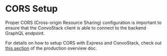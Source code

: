 # CORS Setup

Proper CORS (Cross-origin Resource Sharing) configuration is important to ensure that the ConvoStack client is able to
connect to the backend GraphQL endpoint.

For details on how to setup CORS with Express and ConvoStack, check out [this section](../production/#cors-and-server-configurations) of the
production overview doc.